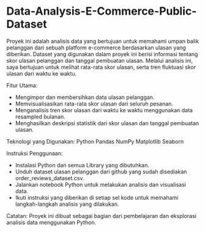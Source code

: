 # Data-Analysis-E-Commerce-Public-Dataset
Proyek ini adalah analisis data yang bertujuan untuk memahami umpan balik pelanggan dari sebuah platform e-commerce berdasarkan ulasan yang diberikan. Dataset yang digunakan dalam proyek ini berisi informasi tentang skor ulasan pelanggan dan tanggal pembuatan ulasan. Melalui analisis ini, saya bertujuan untuk melihat rata-rata skor ulasan, serta tren fluktuasi skor ulasan dari waktu ke waktu.

Fitur Utama:

- Mengimpor dan membersihkan data ulasan pelanggan.
- Memvisualisasikan rata-rata skor ulasan dari seluruh pesanan.
- Menganalisis tren skor ulasan dari waktu ke waktu menggunakan data resampled bulanan.
- Menghasilkan deskripsi statistik dari skor ulasan dan tanggal pembuatan ulasan.

Teknologi yang Digunakan:
Python
Pandas
NumPy
Matplotlib
Seaborn

Instruksi Penggunaan:

- Instalasi Python dan semua Library yang dibutuhkan.
- Unduh dataset ulasan pelanggan dari github yang sudah disediakan order_reviews_dataset.csv.
- Jalankan notebook Python untuk melakukan analisis dan visualisasi data.
- Ikuti instruksi yang diberikan di setiap sel kode untuk memahami langkah-langkah analisis yang dilakukan.

Catatan:
Proyek ini dibuat sebagai bagian dari pembelajaran dan eksplorasi analisis data menggunakan Python.

